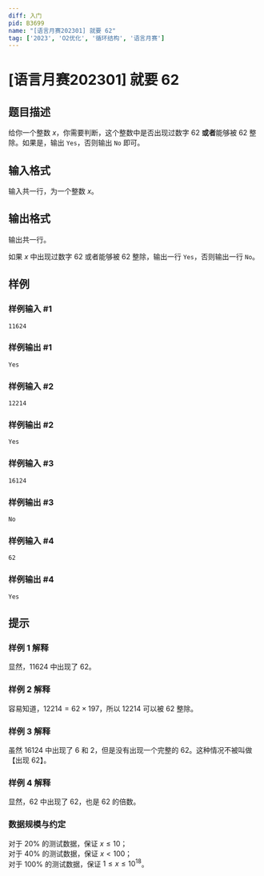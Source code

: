 ```yaml
---
diff: 入门
pid: B3699
name: "[语言月赛202301] 就要 62"
tag: ['2023', 'O2优化', '循环结构', '语言月赛']
---
```

# [语言月赛202301] 就要 62
## 题目描述

给你一个整数 $x$，你需要判断，这个整数中是否出现过数字 $62$ **或者**能够被 $62$ 整除。如果是，输出 `Yes`，否则输出 `No` 即可。
## 输入格式

输入共一行，为一个整数 $x$。
## 输出格式

输出共一行。

如果 $x$ 中出现过数字 $62$ 或者能够被 $62$ 整除，输出一行 `Yes`，否则输出一行 `No`。
## 样例

### 样例输入 #1
```
11624
```
### 样例输出 #1
```
Yes
```
### 样例输入 #2
```
12214
```
### 样例输出 #2
```
Yes
```
### 样例输入 #3
```
16124
```
### 样例输出 #3
```
No
```
### 样例输入 #4
```
62
```
### 样例输出 #4
```
Yes
```
## 提示

### 样例 1 解释

显然，$11624$ 中出现了 $62$。

### 样例 2 解释

容易知道，$12214 = 62 \times 197$，所以 $12214$ 可以被 $62$ 整除。

### 样例 3 解释

虽然 $16124$ 中出现了 $6$ 和 $2$，但是没有出现一个完整的 $62$。这种情况不被叫做【出现 $62$】。

### 样例 4 解释

显然，$62$ 中出现了 $62$，也是 $62$ 的倍数。

### 数据规模与约定

对于 $20\%$ 的测试数据，保证 $x \leq 10$；  
对于 $40\%$ 的测试数据，保证 $x < 100$；  
对于 $100\%$ 的测试数据，保证 $1 \leq x \leq 10 ^ {18}$。
